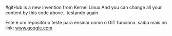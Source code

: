 #gitHub is a new invention from Kernel Linux
And you can change all your content by this code above..
testando again

   Este é um repositório teste para ensinar como o GIT funciona. saiba mais no link:
   www.google.com
